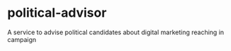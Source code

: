 # political-advisor
A service to advise political candidates about digital marketing reaching in campaign
